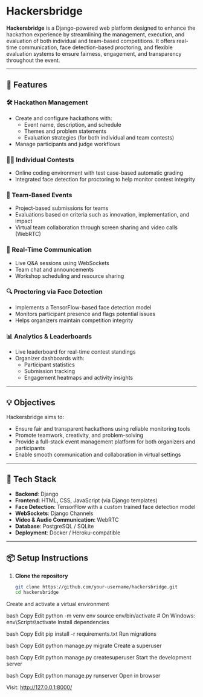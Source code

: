 # Hackersbridge

**Hackersbridge** is a Django-powered web platform designed to enhance the hackathon experience by streamlining the management, execution, and evaluation of both individual and team-based competitions. It offers real-time communication, face detection-based proctoring, and flexible evaluation systems to ensure fairness, engagement, and transparency throughout the event.

---

## 🚀 Features

### 🛠️ Hackathon Management
- Create and configure hackathons with:
  - Event name, description, and schedule
  - Themes and problem statements
  - Evaluation strategies (for both individual and team contests)
- Manage participants and judge workflows

### 👨‍💻 Individual Contests
- Online coding environment with test case-based automatic grading
- Integrated face detection for proctoring to help monitor contest integrity

### 👥 Team-Based Events
- Project-based submissions for teams
- Evaluations based on criteria such as innovation, implementation, and impact
- Virtual team collaboration through screen sharing and video calls (WebRTC)

### 📢 Real-Time Communication
- Live Q&A sessions using WebSockets
- Team chat and announcements
- Workshop scheduling and resource sharing

### 🔍 Proctoring via Face Detection
- Implements a TensorFlow-based face detection model
- Monitors participant presence and flags potential issues
- Helps organizers maintain competition integrity

### 📊 Analytics & Leaderboards
- Live leaderboard for real-time contest standings
- Organizer dashboards with:
  - Participant statistics
  - Submission tracking
  - Engagement heatmaps and activity insights

---

## 💡 Objectives

Hackersbridge aims to:
- Ensure fair and transparent hackathons using reliable monitoring tools
- Promote teamwork, creativity, and problem-solving
- Provide a full-stack event management platform for both organizers and participants
- Enable smooth communication and collaboration in virtual settings

---

## 🧰 Tech Stack

- **Backend**: Django
- **Frontend**: HTML, CSS, JavaScript (via Django templates)
- **Face Detection**: TensorFlow with a custom trained face detection model
- **WebSockets**: Django Channels
- **Video & Audio Communication**: WebRTC
- **Database**: PostgreSQL / SQLite
- **Deployment**: Docker / Heroku-compatible

---

## 📦 Setup Instructions

1. **Clone the repository**
   ```bash
   git clone https://github.com/your-username/hackersbridge.git
   cd hackersbridge
Create and activate a virtual environment

bash
Copy
Edit
python -m venv env
source env/bin/activate  # On Windows: env\Scripts\activate
Install dependencies

bash
Copy
Edit
pip install -r requirements.txt
Run migrations

bash
Copy
Edit
python manage.py migrate
Create a superuser

bash
Copy
Edit
python manage.py createsuperuser
Start the development server

bash
Copy
Edit
python manage.py runserver
Open in browser

Visit: http://127.0.0.1:8000/

